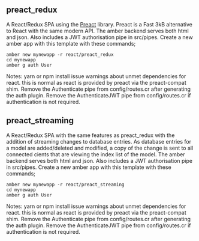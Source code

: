 
## preact_redux

A React/Redux SPA using the [Preact](https://preactjs.com) library.
Preact is a Fast 3kB alternative to React with the same modern API.
The amber backend serves both html and json.  Also includes a JWT authorisation
pipe in src/pipes.  Create a new amber app with this template with these commands;

```
amber new mynewapp -r react/preact_redux
cd mynewapp
amber g auth User
```
Notes:  yarn or npm install issue warnings about unmet dependencies for react.  this
is normal as react is provided by preact via the preact-compat shim.  Remove the
Authenticate pipe from config/routes.cr after generating the auth plugin.  Remove the
AuthenticateJWT pipe from config/routes.cr if authentication is not required.


## preact_streaming

A React/Redux SPA with the same features as preact_redux with the addition of streaming changes to
database entries.  As database entries for a model are added/deleted and modified, a copy of the change
is sent to all connected cients that are viewing the index list of the model.
The amber backend serves both html and json.  Also includes a JWT authorisation
pipe in src/pipes.  Create a new amber app with this template with these commands;

```
amber new mynewapp -r react/preact_streaming
cd mynewapp
amber g auth User
```
Notes:  yarn or npm install issue warnings about unmet dependencies for react.  this
is normal as react is provided by preact via the preact-compat shim.  Remove the
Authenticate pipe from config/routes.cr after generating the auth plugin.  Remove the
AuthenticateJWT pipe from config/routes.cr if authentication is not required.
